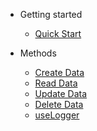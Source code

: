 - Getting started

  - [Quick Start](guide/installation.md)

- Methods

  - [Create Data](guide/create.md)
  - [Read Data](guide/read.md)
  - [Update Data](guide/update.md)
  - [Delete Data](guide/delete.md)
  - [useLogger](guide/useLogger.md)

